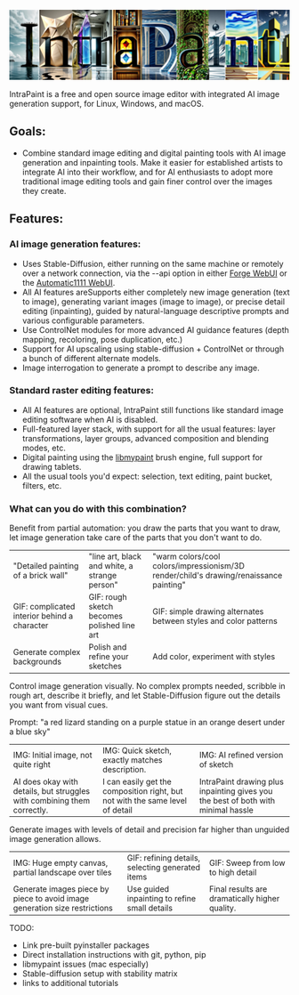 ![IntraPaint_banner.jpg](./resources/IntraPaint_banner.jpg)  

IntraPaint is a free and open source image editor with integrated AI image generation support, for Linux, Windows, and macOS.

## Goals:
- Combine standard image editing and digital painting tools with AI image generation and inpainting tools. Make it
  easier for established artists to integrate AI into their workflow, and for AI enthusiasts to adopt more traditional
  image editing tools and gain finer control over the images they create.

## Features:

### AI image generation features:
- Uses Stable-Diffusion, either running on the same machine or remotely over a network connection, via the --api option
  in either [Forge WebUI](https://github.com/lllyasviel/stable-diffusion-webui-forge) or the [Automatic1111 WebUI](https://github.com/AUTOMATIC1111/stable-diffusion-webui).
- All AI features areSupports either completely new image generation (text to image), generating variant images (image to image), or 
  precise detail editing (inpainting), guided by natural-language descriptive prompts and various configurable
  parameters.
- Use ControlNet modules for more advanced AI guidance features (depth mapping, recoloring, pose duplication, etc.)
- Support for AI upscaling using stable-diffusion + ControlNet or through a bunch of different alternate models.
- Image interrogation to generate a prompt to describe any image.


### Standard raster editing features:
- All AI features are optional, IntraPaint still functions like standard image editing software when AI is disabled.
- Full-featured layer stack, with support for all the usual features: layer transformations, layer groups, advanced
  composition and blending modes, etc.
- Digital painting using the [libmypaint](https://github.com/mypaint/libmypaint) brush engine, full support for drawing
  tablets.
- All the usual tools you'd expect: selection, text editing, paint bucket, filters, etc.

### What can you do with this combination?
Benefit from partial automation: you draw the parts that you want to draw, let image generation take care of the parts
that you don't want to do.

|                                              |                                               |                                                                                        |
|----------------------------------------------|-----------------------------------------------|----------------------------------------------------------------------------------------|
| "Detailed painting of a brick wall"          | "line art, black and white, a strange person" | "warm colors/cool colors/impressionism/3D render/child's drawing/renaissance painting" |
| GIF: complicated interior behind a character | GIF: rough sketch becomes polished line art   | GIF: simple drawing alternates between styles and color patterns                       |
|Generate complex backgrounds                  | Polish and refine your sketches               | Add color, experiment with styles                                                      |

Control image generation visually. No complex prompts needed, scribble in rough art, describe it briefly, and let Stable-Diffusion figure out the details you want from visual cues.

Prompt: "a red lizard standing on a purple statue in an orange desert under a blue sky"

|                                                                         |                                                                               |                                                                                   |
|-------------------------------------------------------------------------|-------------------------------------------------------------------------------|-----------------------------------------------------------------------------------|
| IMG: Initial image, not quite right                                     | IMG: Quick sketch, exactly matches description.                               | IMG: AI refined version of sketch                                                 |
| AI does okay with details, but struggles with combining them correctly. | I can easily get the composition right, but not with the same level of detail | IntraPaint drawing plus inpainting gives you the best of both with minimal hassle |

Generate images with levels of detail and precision far higher than unguided image generation allows.

|                                                                            |                                                  |                                                |
|----------------------------------------------------------------------------|--------------------------------------------------|------------------------------------------------|
| IMG: Huge empty canvas, partial landscape over tiles                       | GIF: refining details, selecting generated items | GIF: Sweep from low to high detail             |
| Generate images piece by piece to avoid image generation size restrictions | Use guided inpainting to refine small details    | Final results are dramatically higher quality. |


TODO:
- Link pre-built pyinstaller packages
- Direct installation instructions with git, python, pip
- libmypaint issues (mac especially)
- Stable-diffusion setup with stability matrix
- links to additional tutorials